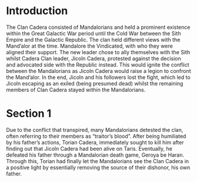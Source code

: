 # Introduction

The Clan Cadera consisted of Mandalorians and held a prominent existence within the Great Galactic War period until the Cold War between the Sith Empire and the Galactic Republic.
The clan held different views with the Mand’alor at the time.
Mandalore the Vindicated, with who they were aligned their support.
The new leader chose to ally themselves with the Sith whilst Cadera Clan leader, Jicoln Cadera, protested against the decision and advocated side with the Republic instead.
This would ignite the conflict between the Mandalorians as Jicoln Cadera would raise a legion to confront the Mand’alor.
In the end,  Jicoln and his followers lost the fight, which led to Jicoln escaping as an exiled (being presumed dead) whilst the remaining members of Clan Cadera stayed within the Mandalorians.

# Section 1

Due to the conflict that transpired, many Mandalorians detested the clan, often referring to their members as “traitor’s blood”.
After being humiliated by his father’s actions, Torian Cadera, immediately sought to kill him after finding out that Jicoln Cadera had been alive on Taris.
Eventually, he defeated his father through a Mandalorian death game, Geroya be Haran.
Through this, Torian had finally let the Mandalorians see the Clan Cadera in a positive light by essentially removing the source of their dishonor, his own father.
